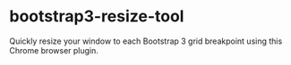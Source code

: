 # bootstrap3-resize-tool
Quickly resize your window to each Bootstrap 3 grid breakpoint using this Chrome browser plugin.
